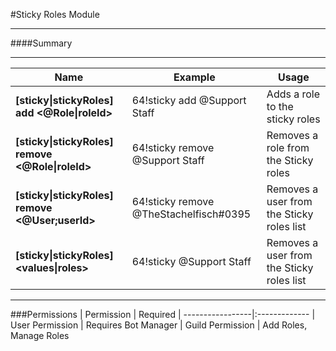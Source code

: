#Sticky Roles Module

---
####Summary



---

| Name                                                        | Example                                   | Usage
|-------------------------------------------------------------|-------------------------------------------|------------------------------------------
| **[sticky&#124;stickyRoles] add <@Role&#124;roleId>**       | 64!sticky add @Support Staff              | Adds a role to the sticky roles
| **[sticky&#124;stickyRoles] remove <@Role&#124;roleId>**    | 64!sticky remove @Support Staff           | Removes a role from the Sticky roles
| **[sticky&#124;stickyRoles] remove <@User;userId>**         | 64!sticky remove @TheStachelfisch#0395    | Removes a user from the Sticky roles list
| **[sticky&#124;stickyRoles] <values&#124;roles>**           | 64!sticky @Support Staff                  | Removes a user from the Sticky roles list
---
###Permissions
| Permission       | Required
| -----------------|:-------------
| User Permission  | Requires Bot Manager
| Guild Permission | Add Roles, Manage Roles